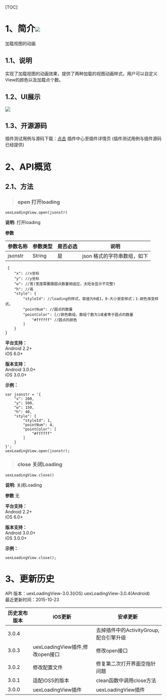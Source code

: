 [TOC]
# 1、简介[![](http://appcan-download.oss-cn-beijing.aliyuncs.com/%E5%85%AC%E6%B5%8B%2Fgf.png)]()
加载视图的动画
## 1.1、说明
实现了加载视图的动画效果，提供了两种加载的视图动画样式，用户可以自定义View的颜色以及加载点个数。
## 1.2、UI展示
![](http://plugin.appcan.cn/pluginApi/getCImg?img=140505s2015p7y15ew.png)
## 1.3、开源源码
插件测试用例与源码下载：[点击](http://plugin.appcan.cn/details.html?id=453_index) 插件中心至插件详情页 (插件测试用例与插件源码已经提供)

# 2、API概览

## 2.1、方法

> ### open 打开loading

`uexLoadingView.open(jsonstr)`

**说明:**
打开loading

**参数**

|  参数名称 | 参数类型  | 是否必选  |  说明 |
| ------------ | ------------ | ------------ | ------------ |
| jsonstr | String | 是 |json 格式的字符串数组，如下 |

```
 {  
    "x": //x坐标
    "y": //y坐标
    "w": //宽(宽度需要跟圆点数量相适应，太短会显示不完整)
    "h": //高
    "style": {
        "styleId": //loading的样式，取值为0或1，0-大小渐变样式；1-颜色渐变样式。
        "pointNum": //圆点的数量
        "pointColor": [//颜色数组，数组个数为1或者等于圆点的数量
            "#ffffff" //圆点的颜色
        ]
    }
}
```

**平台支持：**  
Android 2.2+  
iOS 6.0+


**版本支持：**  
Android 3.0.0+  
iOS 3.0.0+


**示例：**
```
var jsonstr = '{
    "x": 200, 
    "y": 500, 
    "w": 150, 
    "h": 40, 
    "style": {
        "styleId": 1, 
        "pointNum": 4, 
        "pointColor": [
            "#ffffff"
        ]
    }
}';
uexLoadingView.open(jsonstr);
```

> ### close 关闭Loading

`uexLoadingView.close()`

**说明:**
关闭Loading

**参数**
无

**平台支持：**  
Android 2.2+  
iOS 6.0+


**版本支持：**  
Android 3.0.0+  
iOS 3.0.0+

**示例：**
```
uexLoadingView.close();
```

# 3、更新历史
API 版本：uexLoadingView-3.0.3(iOS) uexLoadingView-3.0.4(Android)  
最近更新时间：2015-10-23

| 历史发布版本 | iOS更新 | 安卓更新 |
| ------------ | ------------ | ------------ |
| 3.0.4 |  | 去掉插件中的ActivityGroup,配合引擎升级|
| 3.0.3 | uexLoadingView插件,修改open接口 | 修改open接口|
| 3.0.2 |  修改配置文件 | 修复第二次打开界面空指针问题|
| 3.0.1 | 适配iOS5的版本 | clean函数中调用close方法|
| 3.0.0 | uexLoadingView插件 | uexLoadingView插件|
